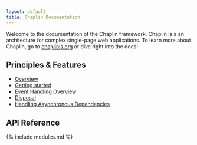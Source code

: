 ```yaml
---
layout: default
title: Chaplin Documentation
---
```


Welcome to the documentation of the Chaplin framework. Chaplin is a an architecture for complex single-page web applications. To learn more about Chaplin, go to [chaplinjs.org](http://chaplinjs.org) or dive right into the docs!

## Principles & Features

* [Overview](./overview.html)
* [Getting started](./getting_started.html)
* [Event Handling Overview](./events.html)
* [Disposal](./disposal.html)
* [Handling Asynchronous Dependencies](./handling_async.html)

## API Reference
{% include modules.md %}
